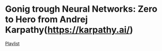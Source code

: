 # Gonig trough Neural Networks: Zero to Hero from Andrej Karpathy(https://karpathy.ai/)

[Playlist](https://www.youtube.com/embed/videoseries?si=kLqM_OkV6fV9nMgF&amp;list=PLAqhIrjkxbuWI23v9cThsA9GvCAUhRvKZ)
